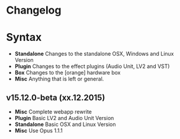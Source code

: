 # Changelog

# Syntax

- **Standalone** Changes to the standalone OSX, Windows and Linux Version
- **Plugin** Changes to the effect plugins (Audio Unit, LV2 and VST)
- **Box** Changes to the [orange] hardware box
- **Misc** Anything that is left or general.


## v15.12.0-beta (xx.12.2015)

- **Misc** Complete webapp rewrite
- **Plugin** Basic LV2 and Audio Unit Version
- **Standalone** Basic OSX and Linux Version
- **Misc** Use Opus 1.1.1

